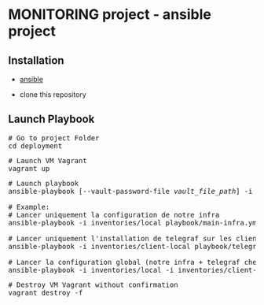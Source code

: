 # MONITORING project - ansible project

## Installation

- [ansible](https://docs.ansible.com/ansible/latest/installation_guide/intro_installation.html)

- clone this repository

## Launch Playbook

<pre>
# Go to project Folder
cd deployment
</pre>

<pre>
# Launch VM Vagrant
vagrant up
</pre>

<pre>
# Launch playbook
ansible-playbook [--vault-password-file <em>vault_file_path</em>] -i inventories/<em>environment</em>/hosts playbook/<em>playbook_name.yml</em>

# Example:
# Lancer uniquement la configuration de notre infra
ansible-playbook -i inventories/local playbook/main-infra.yml

# Lancer uniquement l'installation de telegraf sur les client
ansible-playbook -i inventories/client-local playbook/telegraf.yml

# Lancer la configuration global (notre infra + telegraf chez les clients)
ansible-playbook -i inventories/local -i inventories/client-local playbook/main-infra.yml
</pre>

<pre>
# Destroy VM Vagrant without confirmation  
vagrant destroy -f
</pre>
